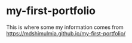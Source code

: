 # my-first-portfolio
This is where some my information comes from
https://mdshimulmia.github.io/my-first-portfolio/
